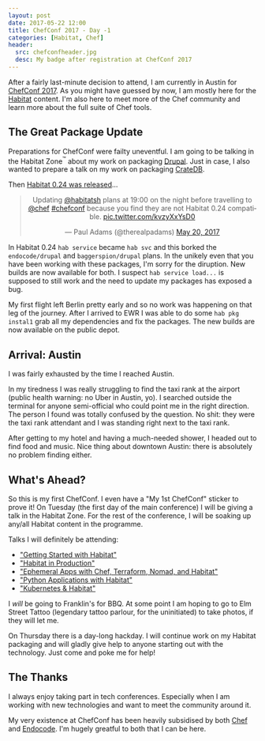 ```yaml
---
layout: post
date: 2017-05-22 12:00
title: ChefConf 2017 - Day -1
categories: [Habitat, Chef]
header:
  src: chefconfheader.jpg
  desc: My badge after registration at ChefConf 2017
---
```

After a fairly last-minute decision to attend, I am currently in
Austin for [ChefConf 2017](https://chefconf.chef.io/2017). As you
might have guessed by now, I am mostly here for the
[Habitat](https://habitat.sh) content. I'm also here to meet more of
the Chef community and learn more about the full suite of Chef tools.

## The Great Package Update

Preparations for ChefConf were failty uneventful. I am going to be
talking in the Habitat Zone<sup>&trade;</sup> about my work on
packaging [Drupal](https://www.drupal.org). Just in case, I also
wanted to prepare a talk on my work on packaging
[CrateDB](https://crate.io).

Then [Habitat 0.24 was released](https://forums.habitat.sh/t/habitat-0-24-0-released/334)...

<center>
<blockquote class="twitter-tweet" data-lang="en"><p lang="en" dir="ltr">Updating <a href="https://twitter.com/habitatsh">@habitatsh</a> plans at 19:00 on the night before travelling to <a href="https://twitter.com/chef">@chef</a> <a href="https://twitter.com/hashtag/chefconf?src=hash">#chefconf</a> because you find they are not Habitat 0.24 compatible. <a href="https://t.co/kvzyXxYsD0">pic.twitter.com/kvzyXxYsD0</a></p>&mdash; Paul Adams (@therealpadams) <a href="https://twitter.com/therealpadams/status/865979012300111872">May 20, 2017</a></blockquote>
<script async src="//platform.twitter.com/widgets.js" charset="utf-8"></script></center>

In Habitat 0.24 `hab service` became `hab svc` and this borked the
`endocode/drupal` and `baggerspion/drupal` plans. In the unikely even
that you have been working with these packages, I'm sorry for the
diruption. New builds are now available for both. I suspect `hab
service load...` is supposed to still work and the need to update my
packages has exposed a bug.

My first flight left Berlin pretty early and so no work was happening
on that leg of the journey. After I arrived to EWR I was able to do
some `hab pkg instal1` grab all my dependencies and fix the
packages. The new builds are now available on the public depot.

## Arrival: Austin

I was fairly exhausted by the time I reached Austin.

In my tiredness I was really struggling to find the taxi rank at the
airport (public health warning: no Uber in Austin, yo). I searched
outside the terminal for anyone semi-official who could point me in
the right direction. The person I found was totally confused by the
question. No shit: they were the taxi rank attendant and I was
standing right next to the taxi rank.

After getting to my hotel and having a much-needed shower, I headed
out to find food and music. Nice thing about downtown Austin: there is
absolutely no problem finding either.

## What's Ahead?

So this is my first ChefConf. I even have a "My 1st ChefConf" sticker
to prove it! On Tuesday (the first day of the main conference) I will
be giving a talk in the Habitat Zone. For the rest of the conference,
I will be soaking up any/all Habitat content in the programme.

Talks I will definitely be attending:

- ["Getting Started with Habitat"](https://guidebook.com/guide/89460/event/15817761/)
- ["Habitat in Production"](https://guidebook.com/guide/89460/event/15817761/)
- ["Ephemeral Apps with Chef, Terraform, Nomad, and Habitat"](https://guidebook.com/guide/89460/event/15476612/)
- ["Python Applications with Habitat"](https://guidebook.com/guide/89460/event/15476612/)
- ["Kubernetes & Habitat"](https://guidebook.com/guide/89460/event/15476612/)

I _will_ be going to Franklin's for BBQ. At some point I am hoping to
go to Elm Street Tattoo (legendary tattoo parlour, for the
uninitiated) to take photos, if they will let me.

On Thursday there is a day-long hackday. I will continue work on my
Habitat packaging and will gladly give help to anyone starting out
with the technology. Just come and poke me for help!

## The Thanks

I always enjoy taking part in tech conferences. Especially when I am
working with new technologies and want to meet the community around
it.

My very existence at ChefConf has been heavily subsidised by both
[Chef](https://www.chef.io) and [Endocode](https://endocode.com). I'm
hugely greatful to both that I can be here.